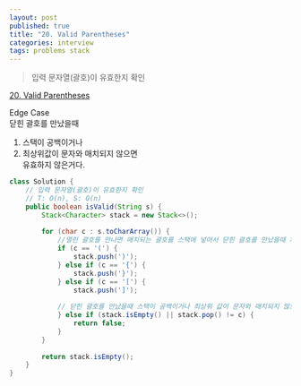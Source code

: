 ```yaml
---
layout: post
published: true
title: "20. Valid Parentheses"
categories: interview
tags: problems stack 
---
```


> 입력 문자열(괄호)이 유효한지 확인 

[20. Valid Parentheses](https://leetcode.com/problems/valid-parentheses/)

Edge Case  
닫힌 괄호를 만났을때 
1. 스택이 공백이거나 
2. 최상위값이 문자와 매치되지 않으면  
유효하지 않은거다.

```java
class Solution {
    // 입력 문자열(괄호)이 유효한지 확인 
    // T: O(n), S: O(n)
    public boolean isValid(String s) {
        Stack<Character> stack = new Stack<>();
        
        for (char c : s.toCharArray()) {
            //열린 괄호를 만나면 매치되는 괄호를 스택에 넣어서 닫힌 괄호를 만났을때 체크한다.
            if (c == '(') {
                stack.push(')');
            } else if (c == '{') {
                stack.push('}');
            } else if (c == '[') {
                stack.push(']');
                
            // 닫힌 괄호를 만났을때 스택이 공백이거나 최상위 값이 문자와 매치되지 않으면 유효하지 않은거다.
            } else if (stack.isEmpty() || stack.pop() != c) {
                return false;
            }
        }
        
        return stack.isEmpty();
    }
}
```